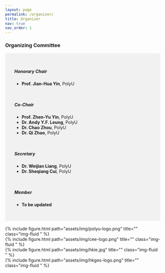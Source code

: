 ```yaml
---
layout: page
permalink: /organizer/
title: Organizer
nav: true
nav_order: 1
---
```


### Organizing Committee

<div style="background-color:rgba(0, 0, 0, 0.0470588);padding:40px 0; vertical-align: ; padding:30px 30px;">
<h5>Honorary Chair</h5>
<ul>
<li><b>Prof. Jian-Hua Yin</b>, PolyU</li>
</ul>
<br>
<h5>Co-Chair</h5>
<ul>
<li><b>Prof. Zhen-Yu Yin</b>, PolyU</li>
<li><b>Dr. Andy Y.F. Leung</b>, PolyU</li>
<li><b>Dr. Chao Zhou</b>, PolyU</li>
<li><b>Dr. Qi Zhao</b>, PolyU</li>
</ul>
<br>
<h5>Secretary</h5>
<ul>
<li><b>Dr. Weijian Liang</b>, PolyU</li>
<li><b>Dr. Sheqiang Cui</b>, PolyU</li>
</ul>
<br>
<h5>Member</h5>
<ul>
<li><b>To be updated</b></li>
</ul>
</div>

<br>

<div class="row justify-content-sm-center">
    <div class="col-sm-5">
        {% include figure.html path="assets/img/polyu-logo.png" title="" class="img-fluid " %}
    </div>
    <div class="col-sm-5">
        {% include figure.html path="assets/img/cee-logo.png" title="" class="img-fluid " %}
    </div>
    <div class="col-sm-5">
        {% include figure.html path="assets/img/hkie.jpg" title="" class="img-fluid " %}
    </div>
    <div class="col-sm-5">
        {% include figure.html path="assets/img/hkges-logo.png" title="" class="img-fluid " %}
    </div>
</div>
